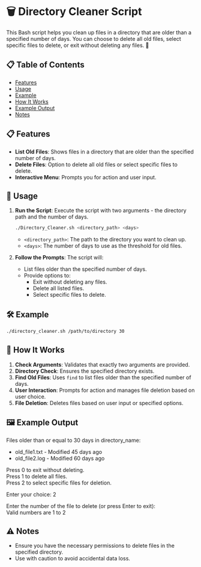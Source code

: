# 🗑️ Directory Cleaner Script

This Bash script helps you clean up files in a directory that are older than a specified number of days. You can choose to delete all old files, select specific files to delete, or exit without deleting any files. 🧹

## 📋 Table of Contents

- [Features](#Features)
- [Usage](#Usage)
- [Example](#Example)
- [How It Works](#How-It-Works)
- [Example Output](#Example-Output)
- [Notes](#Notes)

## 📋 Features

- **List Old Files**: Shows files in a directory that are older than the specified number of days.
- **Delete Files**: Option to delete all old files or select specific files to delete.
- **Interactive Menu**: Prompts you for action and user input.

## 🚀 Usage

1. **Run the Script**: Execute the script with two arguments - the directory path and the number of days.

    ```bash
    ./Directory_Cleaner.sh <directory_path> <days>
    ```

    - `<directory_path>`: The path to the directory you want to clean up.
    - `<days>`: The number of days to use as the threshold for old files.

2. **Follow the Prompts**: The script will:
    - List files older than the specified number of days.
    - Provide options to:
        - Exit without deleting any files.
        - Delete all listed files.
        - Select specific files to delete.

## 🛠️ Example

```bash
./directory_cleaner.sh /path/to/directory 30
```

## 📜 How It Works

1. **Check Arguments**: Validates that exactly two arguments are provided.
2. **Directory Check**: Ensures the specified directory exists.
3. **Find Old Files**: Uses `find` to list files older than the specified number of days.
4. **User Interaction**: Prompts for action and manages file deletion based on user choice.
5. **File Deletion**: Deletes files based on user input or specified options.

## 🖼️ Example Output

Files older than or equal to 30 days in directory_name:

- old_file1.txt - Modified 45 days ago
- old_file2.log - Modified 60 days ago

Press 0 to exit without deleting.  
Press 1 to delete all files.  
Press 2 to select specific files for deletion.

Enter your choice: 2

Enter the number of the file to delete (or press Enter to exit):  
Valid numbers are 1 to 2

## ⚠️ Notes

- Ensure you have the necessary permissions to delete files in the specified directory.
- Use with caution to avoid accidental data loss.

